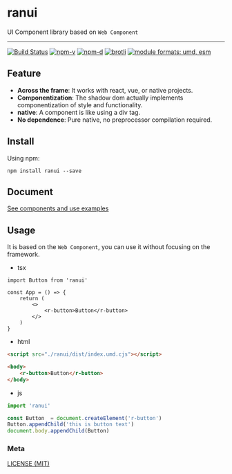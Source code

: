 # ranui

UI Component library based on `Web Component`

---

<a href="https://github.com/chaxus/ran/actions"><img src="https://img.shields.io/github/actions/workflow/status/chaxus/ran/ci.yml" alt="Build Status"></a>
<a href="https://npmjs.com/package/ranui"><img src="https://img.shields.io/npm/v/ranui.svg" alt="npm-v"></a>
<a href="https://npmjs.com/package/ranui"><img src="https://img.shields.io/npm/dt/ranui.svg" alt="npm-d"></a>
<a href="https://bundlephobia.com/result?p=ranui"><img src="https://img.badgesize.io/https:/unpkg.com/ranui/dist/index.umd.cjs?label=brotli&compression=brotli" alt="brotli"></a>
<a href="#alternative-installation-methods"><img src="https://img.shields.io/badge/module%20formats-umd%2C%20esm-green.svg" alt="module formats: umd, esm"></a>

## Feature

- **Across the frame**: It works with react, vue, or native projects.
- **Componentization**: The shadow dom actually implements componentization of style and functionality.
- **native**: A component is like using a div tag.
- **No dependence**: Pure native, no preprocessor compilation required.

## Install

Using npm:

```console
npm install ranui --save
```

## Document

[See components and use examples](https://chaxus.github.io/ran/src/ranui/)

## Usage

It is based on the `Web Component`, you can use it without focusing on the framework.

- tsx

```tsx
import Button from 'ranui'

const App = () => {
    return (
        <>
            <r-button>Button</r-button>
        </>
    )
}
```

- html

```html
<script src="./ranui/dist/index.umd.cjs"></script>

<body>
    <r-button>Button</r-button>
</body>

```

- js

```js
import 'ranui'

const Button  = document.createElement('r-button')
Button.appendChild('this is button text')
document.body.appendChild(Button)
```

### Meta

[LICENSE (MIT)](/LICENSE)
